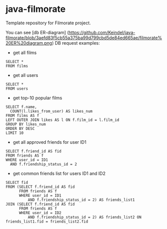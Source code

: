 # java-filmorate
Template repository for Filmorate project.

You can see [db ER-diagram] (https://github.com/Keindel/java-filmorate/blob/3aefd83f5cb55a375ba99d799cbd5de84ed665ae/filmorate%20ER%20diagram.png)
DB request examples:

- get all films
```
SELECT *
FROM films
```

- get all users
```
SELECT *
FROM users
```

- get top-10 popular films
```
SELECT f.name,
  COUNT(l.likes_from_user) AS likes_num
FROM films AS f
LEFT OUTER JOIN likes AS l ON f.film_id = l.film_id
GROUP BY likes_num
ORDER BY DESC
LIMIT 10
```

- get all approved friends for user ID1
```
SELECT f.friend_id AS fid
FROM friends AS f
WHERE user_id = ID1
  AND f.friendship_status_id = 2
```

- get common friends list for users ID1 and ID2
```
SELECT fid
FROM (SELECT f.friend_id AS fid
      FROM friends AS f
      WHERE user_id = ID1
          AND f.friendship_status_id = 2) AS friends_list1
JOIN (SELECT f.friend_id AS fid
      FROM friends AS f
      WHERE user_id = ID2
          AND f.friendship_status_id = 2) AS friends_list2 ON friends_list1.fid = friends_list2.fid
```
